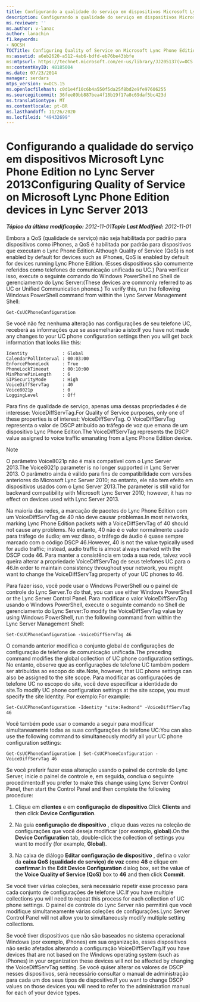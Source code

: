 ```yaml
---
title: Configurando a qualidade do serviço em dispositivos Microsoft Lync Phone Edition
description: Configurando a qualidade do serviço em dispositivos Microsoft Lync Phone Edition.
ms.reviewer: ''
ms.author: v-lanac
author: lanachin
f1.keywords:
- NOCSH
TOCTitle: Configuring Quality of Service on Microsoft Lync Phone Edition devices
ms:assetid: a6eb2620-a512-4ab6-bdfd-eb76be43bbfe
ms:mtpsurl: https://technet.microsoft.com/en-us/library/JJ205137(v=OCS.15)
ms:contentKeyID: 48185004
ms.date: 07/23/2014
manager: serdars
mtps_version: v=OCS.15
ms.openlocfilehash: c0d1e4f10c6b4a550f5da25f8bd2e9fe97606255
ms.sourcegitcommit: 36fee89bb887bea4f18b19f17a8c69daf5bc423d
ms.translationtype: MT
ms.contentlocale: pt-BR
ms.lasthandoff: 11/26/2020
ms.locfileid: "49432699"
---
```

# <a name="configuring-quality-of-service-on-microsoft-lync-phone-edition-devices-in-lync-server-2013"></a><span data-ttu-id="dbadb-103">Configurando a qualidade do serviço em dispositivos Microsoft Lync Phone Edition no Lync Server 2013</span><span class="sxs-lookup"><span data-stu-id="dbadb-103">Configuring Quality of Service on Microsoft Lync Phone Edition devices in Lync Server 2013</span></span>

<div data-xmlns="http://www.w3.org/1999/xhtml">

<div class="topic" data-xmlns="http://www.w3.org/1999/xhtml" data-msxsl="urn:schemas-microsoft-com:xslt" data-cs="https://msdn.microsoft.com/">

<div data-asp="https://msdn2.microsoft.com/asp">



</div>

<div id="mainSection">

<div id="mainBody"><span data-ttu-id="dbadb-104">

<span> </span></span><span class="sxs-lookup"><span data-stu-id="dbadb-104">

<span> </span></span></span>

<span data-ttu-id="dbadb-105">_**Tópico da última modificação:** 2012-11-01_</span><span class="sxs-lookup"><span data-stu-id="dbadb-105">_**Topic Last Modified:** 2012-11-01_</span></span>

<span data-ttu-id="dbadb-106">Embora a QoS (qualidade de serviço) não seja habilitada por padrão para dispositivos como iPhones, a QoS é habilitada por padrão para dispositivos que executam o Lync Phone Edition.</span><span class="sxs-lookup"><span data-stu-id="dbadb-106">Although Quality of Service (QoS) is not enabled by default for devices such as iPhones, QoS is enabled by default for devices running Lync Phone Edition.</span></span> <span data-ttu-id="dbadb-107">(Esses dispositivos são comumente referidos como telefones de comunicação unificada ou UC.) Para verificar isso, execute o seguinte comando do Windows PowerShell no Shell de gerenciamento do Lync Server:</span><span class="sxs-lookup"><span data-stu-id="dbadb-107">(These devices are commonly referred to as UC or Unified Communication phones.) To verify this, run the following Windows PowerShell command from within the Lync Server Management Shell:</span></span>

    Get-CsUCPhoneConfiguration

<span data-ttu-id="dbadb-108">Se você não fez nenhuma alteração nas configurações de seu telefone UC, receberá as informações que se assemelharão a isto:</span><span class="sxs-lookup"><span data-stu-id="dbadb-108">If you have not made any changes to your UC phone configuration settings then you will get back information that looks like this:</span></span>

    Identity             : Global
    CalendarPollInterval : 00:03:00
    EnforcePhoneLock     : True
    PhoneLockTimeout     : 00:10:00
    MinPhonePinLength    : 6
    SIPSecurityMode      : High
    VoiceDiffServTag     : 40
    Voice8021p           : 0
    LoggingLevel         : Off

<span data-ttu-id="dbadb-109">Para fins de qualidade de serviço, apenas uma dessas propriedades é de interesse: VoiceDiffServTag.</span><span class="sxs-lookup"><span data-stu-id="dbadb-109">For Quality of Service purposes, only one of these properties is of interest: VoiceDiffServTag.</span></span> <span data-ttu-id="dbadb-110">O VoiceDiffServTag representa o valor de DSCP atribuído ao tráfego de voz que emana de um dispositivo Lync Phone Edition.</span><span class="sxs-lookup"><span data-stu-id="dbadb-110">The VoiceDiffServTag represents the DSCP value assigned to voice traffic emanating from a Lync Phone Edition device.</span></span>

<div>


> [!NOTE]
> <span data-ttu-id="dbadb-111">O parâmetro Voice8021p não é mais compatível com o Lync Server 2013.</span><span class="sxs-lookup"><span data-stu-id="dbadb-111">The Voice8021p parameter is no longer supported in Lync Server 2013.</span></span> <span data-ttu-id="dbadb-112">O parâmetro ainda é válido para fins de compatibilidade com versões anteriores do Microsoft Lync Server 2010; no entanto, ele não tem efeito em dispositivos usados com o Lync Server 2013.</span><span class="sxs-lookup"><span data-stu-id="dbadb-112">The parameter is still valid for backward compatibility with Microsoft Lync Server 2010; however, it has no effect on devices used with Lync Server 2013.</span></span>



</div>

<span data-ttu-id="dbadb-113">Na maioria das redes, a marcação de pacotes do Lync Phone Edition com um VoiceDiffServTag de 40 não deve causar problemas.</span><span class="sxs-lookup"><span data-stu-id="dbadb-113">In most networks, marking Lync Phone Edition packets with a VoiceDiffServTag of 40 should not cause any problems.</span></span> <span data-ttu-id="dbadb-114">No entanto, 40 não é o valor normalmente usado para tráfego de áudio; em vez disso, o tráfego de áudio é quase sempre marcado com o código DSCP 46.</span><span class="sxs-lookup"><span data-stu-id="dbadb-114">However, 40 is not the value typically used for audio traffic; instead, audio traffic is almost always marked with the DSCP code 46.</span></span> <span data-ttu-id="dbadb-115">Para manter a consistência em toda a sua rede, talvez você queira alterar a propriedade VoiceDiffServTag de seus telefones UC para o 46.</span><span class="sxs-lookup"><span data-stu-id="dbadb-115">In order to maintain consistency throughout your network, you might want to change the VoiceDiffServTag property of your UC phones to 46.</span></span>

<span data-ttu-id="dbadb-116">Para fazer isso, você pode usar o Windows PowerShell ou o painel de controle do Lync Server.</span><span class="sxs-lookup"><span data-stu-id="dbadb-116">To do that, you can use either Windows PowerShell or the Lync Server Control Panel.</span></span> <span data-ttu-id="dbadb-117">Para modificar o valor VoiceDiffServTag usando o Windows PowerShell, execute o seguinte comando no Shell de gerenciamento do Lync Server:</span><span class="sxs-lookup"><span data-stu-id="dbadb-117">To modify the VoiceDiffServTag value by using Windows PowerShell, run the following command from within the Lync Server Management Shell:</span></span>

    Set-CsUCPhoneConfiguration -VoiceDiffServTag 46

<span data-ttu-id="dbadb-118">O comando anterior modifica o conjunto global de configurações de configuração de telefone de comunicação unificada.</span><span class="sxs-lookup"><span data-stu-id="dbadb-118">The preceding command modifies the global collection of UC phone configuration settings.</span></span> <span data-ttu-id="dbadb-119">No entanto, observe que as configurações de telefone UC também podem ser atribuídas ao escopo do site.</span><span class="sxs-lookup"><span data-stu-id="dbadb-119">Note, however, that UC phone settings can also be assigned to the site scope.</span></span> <span data-ttu-id="dbadb-120">Para modificar as configurações de telefone UC no escopo do site, você deve especificar a identidade do site.</span><span class="sxs-lookup"><span data-stu-id="dbadb-120">To modify UC phone configuration settings at the site scope, you must specify the site Identity.</span></span> <span data-ttu-id="dbadb-121">Por exemplo:</span><span class="sxs-lookup"><span data-stu-id="dbadb-121">For example:</span></span>

    Set-CsUCPhoneConfiguration -Identity "site:Redmond" -VoiceDiffServTag 46

<span data-ttu-id="dbadb-122">Você também pode usar o comando a seguir para modificar simultaneamente todas as suas configurações de telefone UC:</span><span class="sxs-lookup"><span data-stu-id="dbadb-122">You can also use the following command to simultaneously modify all your UC phone configuration settings:</span></span>

    Get-CsUCPhoneConfiguration | Set-CsUCPhoneConfiguration -VoiceDiffServTag 46

<span data-ttu-id="dbadb-123">Se você preferir fazer essa alteração usando o painel de controle do Lync Server, inicie o painel de controle e, em seguida, conclua o seguinte procedimento:</span><span class="sxs-lookup"><span data-stu-id="dbadb-123">If you prefer to make this change using Lync Server Control Panel, then start the Control Panel and then complete the following procedure:</span></span>

1.  <span data-ttu-id="dbadb-124">Clique em **clientes** e em **configuração de dispositivo**.</span><span class="sxs-lookup"><span data-stu-id="dbadb-124">Click **Clients** and then click **Device Configuration**.</span></span>

2.  <span data-ttu-id="dbadb-125">Na guia **configuração de dispositivo** , clique duas vezes na coleção de configurações que você deseja modificar (por exemplo, **global**).</span><span class="sxs-lookup"><span data-stu-id="dbadb-125">On the **Device Configuration** tab, double-click the collection of settings you want to modify (for example, **Global**).</span></span>

3.  <span data-ttu-id="dbadb-126">Na caixa de diálogo **Editar configuração de dispositivo** , defina o valor da **caixa QoS (qualidade de serviço) de voz** como **46** e clique em **confirmar**.</span><span class="sxs-lookup"><span data-stu-id="dbadb-126">In the **Edit Device Configuration** dialog box, set the value of the **Voice Quality of Service (QoS)** box to **46** and then click **Commit**.</span></span>

<span data-ttu-id="dbadb-127">Se você tiver várias coleções, será necessário repetir esse processo para cada conjunto de configurações de telefone UC.</span><span class="sxs-lookup"><span data-stu-id="dbadb-127">If you have multiple collections you will need to repeat this process for each collection of UC phone settings.</span></span> <span data-ttu-id="dbadb-128">O painel de controle do Lync Server não permitirá que você modifique simultaneamente várias coleções de configurações.</span><span class="sxs-lookup"><span data-stu-id="dbadb-128">Lync Server Control Panel will not allow you to simultaneously modify multiple setting collections.</span></span>

<span data-ttu-id="dbadb-129">Se você tiver dispositivos que não são baseados no sistema operacional Windows (por exemplo, iPhones) em sua organização, esses dispositivos não serão afetados alterando a configuração VoiceDiffServTag.</span><span class="sxs-lookup"><span data-stu-id="dbadb-129">If you have devices that are not based on the Windows operating system (such as iPhones) in your organization these devices will not be affected by changing the VoiceDiffServTag setting.</span></span> <span data-ttu-id="dbadb-130">Se você quiser alterar os valores de DSCP nesses dispositivos, será necessário consultar o manual de administração para cada um dos seus tipos de dispositivo.</span><span class="sxs-lookup"><span data-stu-id="dbadb-130">If you want to change DSCP values on those devices you will need to refer to the administration manual for each of your device types.</span></span>

<span data-ttu-id="dbadb-131"></div>

<span> </span>

</div>

</div>

</span><span class="sxs-lookup"><span data-stu-id="dbadb-131"></div>

<span> </span>

</div>

</div>

</span></span></div>

